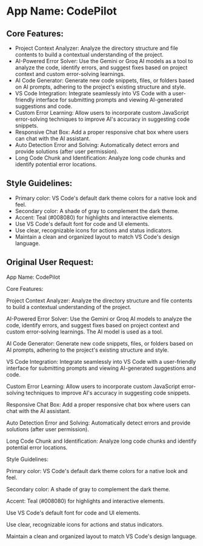 # **App Name**: CodePilot

## Core Features:

- Project Context Analyzer: Analyze the directory structure and file contents to build a contextual understanding of the project.
- AI-Powered Error Solver: Use the Gemini or Groq AI models as a tool to analyze the code, identify errors, and suggest fixes based on project context and custom error-solving learnings.
- AI Code Generator: Generate new code snippets, files, or folders based on AI prompts, adhering to the project's existing structure and style.
- VS Code Integration: Integrate seamlessly into VS Code with a user-friendly interface for submitting prompts and viewing AI-generated suggestions and code.
- Custom Error Learning: Allow users to incorporate custom JavaScript error-solving techniques to improve AI's accuracy in suggesting code snippets.
- Responsive Chat Box: Add a proper responsive chat box where users can chat with the AI assistant.
- Auto Detection Error and Solving: Automatically detect errors and provide solutions (after user permission).
- Long Code Chunk and Identification: Analyze long code chunks and identify potential error locations.

## Style Guidelines:

- Primary color: VS Code's default dark theme colors for a native look and feel.
- Secondary color: A shade of gray to complement the dark theme.
- Accent: Teal (#008080) for highlights and interactive elements.
- Use VS Code's default font for code and UI elements.
- Use clear, recognizable icons for actions and status indicators.
- Maintain a clean and organized layout to match VS Code's design language.

## Original User Request:
App Name: CodePilot

Core Features:



Project Context Analyzer: Analyze the directory structure and file contents to build a contextual understanding of the project.



AI-Powered Error Solver: Use the Gemini or Groq AI models to analyze the code, identify errors, and suggest fixes based on project context and custom error-solving learnings. The AI model is used as a tool.



AI Code Generator: Generate new code snippets, files, or folders based on AI prompts, adhering to the project's existing structure and style.



VS Code Integration: Integrate seamlessly into VS Code with a user-friendly interface for submitting prompts and viewing AI-generated suggestions and code.



Custom Error Learning: Allow users to incorporate custom JavaScript error-solving techniques to improve AI's accuracy in suggesting code snippets.



Responsive Chat Box: Add a proper responsive chat box where users can chat with the AI assistant.



Auto Detection Error and Solving: Automatically detect errors and provide solutions (after user permission).



Long Code Chunk and Identification: Analyze long code chunks and identify potential error locations.

Style Guidelines:



Primary color: VS Code's default dark theme colors for a native look and feel.



Secondary color: A shade of gray to complement the dark theme.



Accent: Teal (#008080) for highlights and interactive elements.



Use VS Code's default font for code and UI elements.



Use clear, recognizable icons for actions and status indicators.



Maintain a clean and organized layout to match VS Code's design language.
  